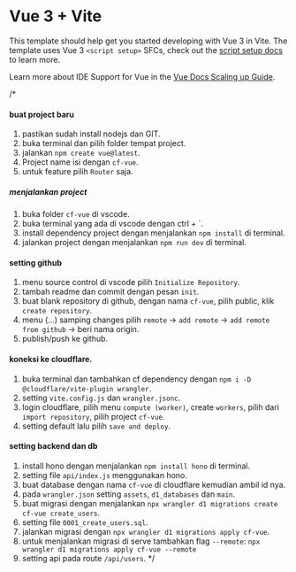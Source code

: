 # Vue 3 + Vite

This template should help get you started developing with Vue 3 in Vite. The template uses Vue 3 `<script setup>` SFCs, check out the [script setup docs](https://v3.vuejs.org/api/sfc-script-setup.html#sfc-script-setup) to learn more.

Learn more about IDE Support for Vue in the [Vue Docs Scaling up Guide](https://vuejs.org/guide/scaling-up/tooling.html#ide-support).

/*

#### buat project baru
1. pastikan sudah install nodejs dan GIT.
2. buka terminal dan pilih folder tempat project.
3. jalankan `npm create vue@latest`.
4. Project name isi dengan `cf-vue`.
5. untuk feature pilih `Router` saja.

##### menjalankan project
1. buka folder `cf-vue` di vscode.
2. buka terminal yang ada di vscode dengan ctrl + `.
3. install dependency project dengan menjalankan `npm install` di terminal.
4. jalankan project dengan menjalankan `npm run dev` di terminal.

#### setting github
1. menu source control di vscode pilih `Initialize Repository`.
2. tambah readme dan commit dengan pesan `init`.
3. buat blank repository di github, dengan nama `cf-vue`, pilih public, klik `create repository`.
4. menu (...) samping changes pilih `remote` -> `add remote` -> `add remote from github` -> beri nama origin.
5. publish/push ke github.

#### koneksi ke cloudflare.
1. buka terminal dan tambahkan cf dependency dengan `npm i -D @cloudflare/vite-plugin wrangler`.
2. setting `vite.config.js` dan `wrangler.jsonc`.
3. login cloudflare, pilih menu `compute (worker)`, create `workers`, pilih dari `import repository`, pilih project `cf-vue`.
4. setting default lalu pilih `save and deploy`.

#### setting backend dan db
1. install hono dengan menjalankan `npm install hono` di terminal.
2. setting file `api/index.js` menggunakan hono.
3. buat database dengan nama `cf-vue` di cloudflare kemudian ambil id nya.
4. pada `wrangler.json` setting `assets`, `d1_databases` dan `main`.
5. buat migrasi dengan menjalankan `npx wrangler d1 migrations create cf-vue create_users`.
6. setting file `0001_create_users.sql`.
7. jalankan migrasi dengan `npx wrangler d1 migrations apply cf-vue`.
8. untuk menjalankan migrasi di serve tambahkan flag `--remote`: `npx wrangler d1 migrations apply cf-vue --remote`
9. setting api pada route `/api/users`.
 */